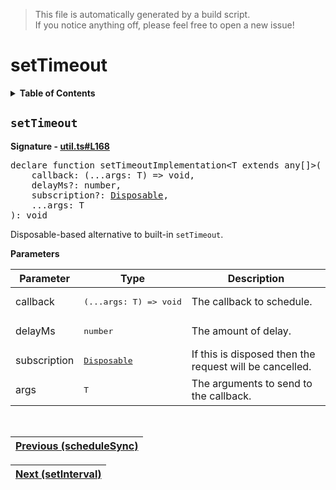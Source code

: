> This file is automatically generated by a build script.<br>If you notice anything off, please feel free to open a new issue!

# setTimeout

<details><summary><b>Table of Contents</b></summary>

1. [<code>setTimeout</code>](#setTimeout)</details>

## <a name="setTimeout"></a><code>setTimeout</code>

<b>Signature - [util.ts#L168](..\/..\/packages\/core\/src\/util.ts#L168)</b>

<pre>declare function setTimeoutImplementation&lt;T extends any[]&gt;(<br>    callback: (...args: T) =&gt; void,<br>    delayMs?: number,<br>    subscription?: <a href="../01-api-disposable/00-Disposable.md#Disposable-Interface">Disposable</a>,<br>    ...args: T<br>): void</pre>

Disposable-based alternative to built-in <code>setTimeout</code>.

<b>Parameters</b>

| Parameter | Type | Description |
| --- | --- | --- |
| callback | <pre lang="ts">(...args: T) =&gt; void</pre> | The callback to schedule. |
| delayMs | <pre lang="ts">number</pre> | The amount of delay. |
| subscription | <pre>[Disposable](../01-api-disposable/00-Disposable.md#Disposable-Interface)</pre> | If this is disposed then the request will be cancelled. |
| args | <pre lang="ts">T</pre> | The arguments to send to the callback. |
<br>

| [Previous \(scheduleSync\)](..\/06-api-schedule-functions\/09-scheduleSync.md#readme) |
| --- |

<div align="right">

| [Next \(setInterval\)](01-setInterval.md#readme) |
| --- |
</div>
